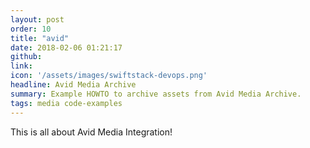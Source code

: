 ```yaml
---
layout: post
order: 10
title: "avid"
date: 2018-02-06 01:21:17
github: 
link: 
icon: '/assets/images/swiftstack-devops.png'
headline: Avid Media Archive
summary: Example HOWTO to archive assets from Avid Media Archive.
tags: media code-examples
---
```

This is all about Avid Media Integration! 
